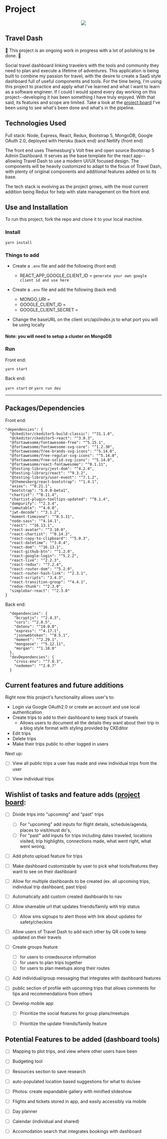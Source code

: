 # Project

<p align="center">
  <img src="https://i.imgur.com/NnwcESE.png">
</p>

## Travel Dash

:construction:
This project is an ongoing work in progress with a lot of polishing to be done.
:construction: 

Social travel dashboard linking travelers with the tools and community they need to plan and execute a lifetime of adventures. This application is being built to combine my passion for travel, with the desire to create a SaaS style dashboard full of useful components and tools. For the time being, I'm using this project to practice and apply what I've learned and what I want to learn as a software engineer. If I could I would spend every day working on this project--developing it has been something I have truly enjoyed. With that said, its features and scope are limited. Take a look at the [project board](https://github.com/JeremySeckinger/Travel-Dash-Node-React/projects/1) I've been using to see what's been done and what's in the pipeline.

## Technologies Used

Full stack: Node, Express, React, Redux, Bootstrap 5, MongoDB, Google OAuth 2.0, deployed with Heroku (back end) and Netlify (front end)

The front end uses Themesburg's Volt free and open source Bootstrap 5 Admin Dashboard. It serves as the base template for the react app--allowing Travel Dash to use a modern UI/UX focused design. The components will be heavily customized to adapt to the focus of Travel Dash, with plenty of original components and additional features added on to its base. 

The tech stack is evolving as the project grows, with the most current addition being Redux for help with state management on the front end. 

## Use and Installation

To run this project, fork the repo and clone it to your local machine.

### Install

`yarn install`

### Things to add

- Create a `.env` file and add the following (front end)
  - REACT_APP_GOOGLE_CLIENT_ID = `generate your own google client id and use here`

- Create a `.env` file and add the following (back end)
  - MONGO_URI = 
  - GOOGLE_CLIENT_ID = 
  - GOOGLE_CLIENT_SECRET = 

- Change the baseURL on the client src/api/index.js to what port you will be using locally

#### Note: you will need to setup a cluster on MongoDB

### Run

Front end:

`yarn start`

Back end:

`yarn start`
or 
`yarn run dev`

---

## Packages/Dependencies

Front end:

    "dependencies": {
      "@ckeditor/ckeditor5-build-classic": "^31.1.0",
      "@ckeditor/ckeditor5-react": "^3.0.3",
      "@fortawesome/fontawesome-free": "^5.15.1",
      "@fortawesome/fontawesome-svg-core": "^1.2.30",
      "@fortawesome/free-brands-svg-icons": "^5.14.0",
      "@fortawesome/free-regular-svg-icons": "^5.14.0",
      "@fortawesome/free-solid-svg-icons": "^5.14.0",
      "@fortawesome/react-fontawesome": "^0.1.11",
      "@testing-library/jest-dom": "^4.2.4",
      "@testing-library/react": "^9.3.2",
      "@testing-library/user-event": "^7.1.2",
      "@themesberg/react-bootstrap": "^1.4.1",
      "axios": "^0.21.1",
      "bootstrap": "5.0.0-beta1",
      "chartist": "^0.11.4",
      "chartist-plugin-tooltips-updated": "^0.1.4",
      "dompurify": "^2.3.4",
      "immutable": "^4.0.0",
      "jwt-decode": "^3.1.2",
      "moment-timezone": "^0.5.31",
      "node-sass": "^4.14.1",
      "react": "^16.13.1",
      "react-avatar": "^3.10.0",
      "react-chartist": "^0.14.3",
      "react-copy-to-clipboard": "^5.0.3",
      "react-datetime": "^3.0.4",
      "react-dom": "^16.13.1",
      "react-github-btn": "^1.2.0",
      "react-google-login": "^5.2.2",
      "react-live": "^2.2.3",
      "react-redux": "^7.2.4",
      "react-router-dom": "^5.2.0",
      "react-router-hash-link": "^2.3.1",
      "react-scripts": "3.4.3",
      "react-transition-group": "^4.4.1",
      "redux-thunk": "^2.3.0",
      "simplebar-react": "^2.3.0"
    }
  
Back end:

      "dependencies": {
        "bcryptjs": "^2.4.3",
        "cors": "^2.8.5",
        "dotenv": "^10.0.0",
        "express": "^4.17.1",
        "jsonwebtoken": "^8.5.1",
        "moment": "^2.29.1",
        "mongoose": "^5.12.11",
        "morgan": "^1.10.0"
      },
      "devDependencies": {
        "cross-env": "^7.0.3",
        "nodemon": "^2.0.7"
      }

## Current features and future additions

Right now this project's functionality allows user's to:
- Login via Google OAuth2.0 or create an account and use local authentication
- Create trips to add to their dashboard to keep track of travels 
    - Allows users to document all the details they want about their trip in a blog style format with styling provided by CKEditor
- Edit trips
- Delete trips
- Make their trips public to other logged in users

Next up:
- [ ] View all public trips a user has made and view individual trips from the user
- [ ] View individual trips


## Wishlist of tasks and feature adds ([project board](https://github.com/JeremySeckinger/Travel-Dash-Node-React/projects/1):
    
   - [ ] Divide trips into "upcoming" and "past" trips 
        - [ ] For "upcoming" add inputs for flight details, schedule/agenda, places to visit/must do's,
        - [ ] For "past" add inputs for trips including dates traveled, locations visited, trip highlights, connections made, what went right, what went wrong, 
   - [ ] Add photo upload feature for trips 

   - [ ] Make dashboard customizable by user to pick what tools/features they want to see on their dashboard
   - [ ] Allow for multiple dashboards to be created (ex. all upcoming trips, individual trip dashboard, past trips)
   - [ ] Automatically add custom created dashboards to nav 

   - [ ] Allow shareable url that updates friends/family with trip status 
        - [ ] Allow sms signups to alert those with link about updates for safety/checkins
   - [ ] Allow users of Travel Dash to add each other by QR code to keep updated on their travels

   - [ ] Create groups feature 
        - [ ] for users to crowdsource information 
        - [ ] for users to plan trips together
        - [ ] for users to plan meetups along their routes
   - [ ] Add individual/group messaging that integrates with dashboard features
   - [ ] public section of profile with upcoming trips that allows comments for tips and recommendations from others

   - [ ] Develop mobile app
        - [ ] Prioritize the social features for group plans/meetups
        - [ ] Prioritize the update friends/family feature


## Potential Features to be added (dashboard tools)
   - [ ] Mapping to plot trips, and view where other users have been
   - [ ] Budgeting tool 
   - [ ] Resources section to save research 
   - [ ] auto-populated location based suggestions for what to do/see 
   - [ ] Photos: create expandable gallery with minified slideshow
   - [ ] Flights and tickets stored in app, and easily accessibly via mobile
   - [ ] Day planner
   - [ ] Calendar (individual and shared)
   - [ ] Accomodation search that integrates bookings with dashboard


